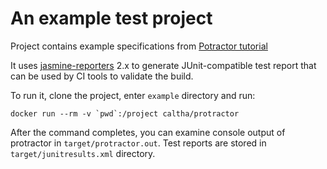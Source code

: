 An example test project
=======================

Project contains example specifications from [Potractor tutorial](http://angular.github.io/protractor/#/tutorial)

It uses [jasmine-reporters](https://github.com/larrymyers/jasmine-reporters) 2.x to generate JUnit-compatible test report that can be used by CI tools to validate the build.

To run it, clone the project, enter `example` directory and run:

```
docker run --rm -v `pwd`:/project caltha/protractor
```

After the command completes, you can examine console output of protractor in `target/protractor.out`. Test reports are stored in `target/junitresults.xml` directory.
